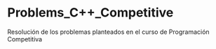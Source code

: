# Problems_C++_Competitive

Resolución de los problemas planteados en el curso de Programación Competitiva

